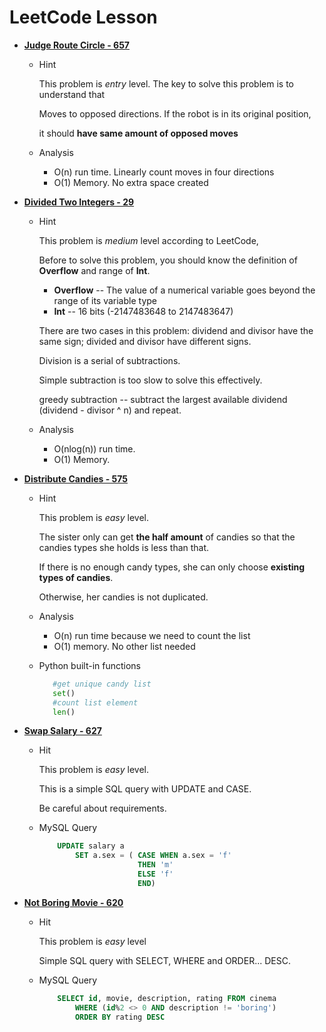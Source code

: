 # LeetCode Lesson



* **[Judge Route Circle - 657](https://leetcode.com/problems/judge-route-circle/description/)**
    * Hint
        
        This problem is *entry* level. The key to solve this problem is to understand that 
        
        Moves to opposed  directions. If the robot is in its original position, 
        
        it should **have same amount of opposed moves** 
    
    * Analysis
        * O(n) run time. Linearly count moves in four directions
        * O(1) Memory. No extra space created
         
 
 
* **[Divided Two Integers - 29](https://leetcode.com/problems/divide-two-integers/description/)**
    * Hint
        
        This problem is *medium* level according to LeetCode,
        
        Before to solve this problem, you should know the definition of **Overflow** and range of **Int**.
         
        * **Overflow** -- The value of a numerical variable goes beyond the range of its variable type
        * **Int** -- 16 bits (-2147483648 to 2147483647)
        
        There are two cases in this problem: dividend and divisor have the same sign; divided and divisor have different signs.
        
        Division is a serial of subtractions.
        
        Simple subtraction is too slow to solve this effectively.
        
        greedy subtraction -- subtract the largest available dividend (dividend - divisor ^ n) and repeat. 
        
    * Analysis
        * O(nlog(n)) run time.
        * O(1) Memory.

*   **[Distribute Candies - 575](https://leetcode.com/problems/distribute-candies/description/)**

    * Hint

        This problem is *easy* level.

        The sister only can get **the half amount** of candies so that the candies types she holds is less than that.

        If there is no enough candy types, she can only choose **existing types of candies**.

        Otherwise, her candies is not duplicated.

    * Analysis

        * O(n) run time because we need to count the list
        * O(1) memory. No other list needed

    * Python built-in functions

        ```python
           #get unique candy list
           set()
           #count list element
           len()
        ```

*   **[Swap Salary - 627](https://leetcode.com/problems/swap-salary/description/)**

    * Hit

        This problem is *easy* level.

        This is a simple SQL query with UPDATE and CASE.

        Be careful about requirements.

    * MySQL Query
        ```sql
            UPDATE salary a
                SET a.sex = ( CASE WHEN a.sex = 'f'
                              THEN 'm'
                              ELSE 'f'
                              END)
        ```

* **[Not Boring Movie - 620](https://leetcode.com/problems/not-boring-movies/description/)**

    * Hit

        This problem is *easy* level

        Simple SQL query with SELECT, WHERE and ORDER... DESC.

    * MySQL Query

        ```sql
            SELECT id, movie, description, rating FROM cinema
                WHERE (id%2 <> 0 AND description != 'boring')
                ORDER BY rating DESC
        ```






     